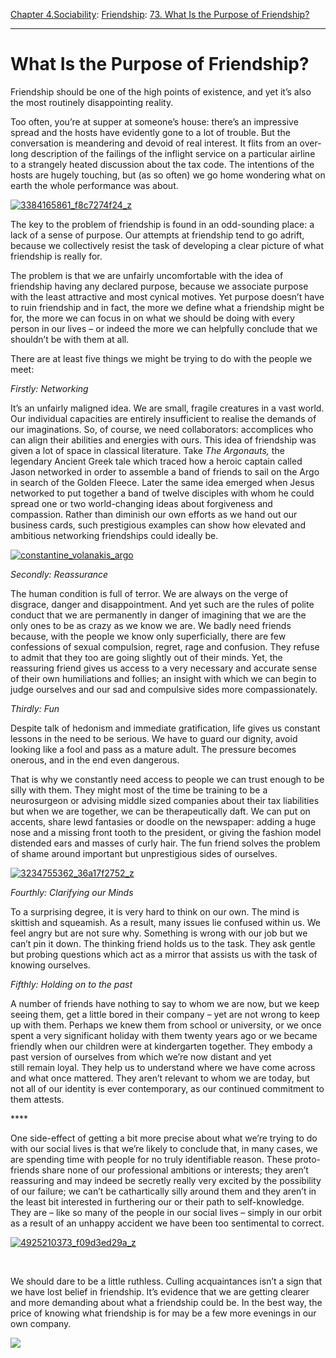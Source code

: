 [Chapter 4.Sociability](https://www.theschooloflife.com/thebookoflife/category/sociability/): [Friendship](https://www.theschooloflife.com/thebookoflife/category/sociability/friendship/): [73. What Is the Purpose of Friendship?](https://www.theschooloflife.com/thebookoflife/what-is-the-purpose-of-friendship/)

* * *

# What Is the Purpose of Friendship?

Friendship should be one of the high points of existence, and yet it’s also the most routinely disappointing reality.

Too often, you’re at supper at someone’s house: there’s an impressive spread and the hosts have evidently gone to a lot of trouble. But the conversation is meandering and devoid of real interest. It flits from an over-long description of the failings of the inflight service on a particular airline to a strangely heated discussion about the tax code. The intentions of the hosts are hugely touching, but (as so often) we go home wondering what on earth the whole performance was about.

[![3384165861_f8c7274f24_z](https://www.theschooloflife.com/thebookoflife/wp-content/uploads/2016/10/3384165861_f8c7274f24_z.jpg)](http://www.thebookoflife.org/wp-content/uploads/2016/10/3384165861_f8c7274f24_z.jpg)

The key to the problem of friendship is found in an odd-sounding place: a lack of a sense of purpose. Our attempts at friendship tend to go adrift, because we collectively resist the task of developing a clear picture of what friendship is really for.

The problem is that we are unfairly uncomfortable with the idea of friendship having any declared purpose, because we associate purpose with the least attractive and most cynical motives. Yet purpose doesn’t have to ruin friendship and in fact, the more we define what a friendship might be for, the more we can focus in on what we should be doing with every person in our lives – or indeed the more we can helpfully conclude that we shouldn’t be with them at all.

There are at least five things we might be trying to do with the people we meet:

_Firstly: Networking_

It’s an unfairly maligned idea. We are small, fragile creatures in a vast world. Our individual capacities are entirely insufficient to realise the demands of our imaginations. So, of course, we need collaborators: accomplices who can align their abilities and energies with ours. This idea of friendship was given a lot of space in classical literature. Take _The Argonauts,_ the legendary Ancient Greek tale which traced how a heroic captain called Jason networked in order to assemble a band of friends to sail on the Argo in search of the Golden Fleece. Later the same idea emerged when Jesus networked to put together a band of twelve disciples with whom he could spread one or two world-changing ideas about forgiveness and compassion. Rather than diminish our own efforts as we hand out our business cards, such prestigious examples can show how elevated and ambitious networking friendships could ideally be.

[![constantine_volanakis_argo](https://www.theschooloflife.com/thebookoflife/wp-content/uploads/2016/10/Constantine_Volanakis_Argo.jpg)](http://www.thebookoflife.org/wp-content/uploads/2016/10/Constantine_Volanakis_Argo.jpg)

_Secondly: Reassurance_

The human condition is full of terror. We are always on the verge of disgrace, danger and disappointment. And yet such are the rules of polite conduct that we are permanently in danger of imagining that we are the only ones to be as crazy as we know we are. We badly need friends because, with the people we know only superficially, there are few confessions of sexual compulsion, regret, rage and confusion. They refuse to admit that they too are going slightly out of their minds. Yet, the reassuring friend gives us access to a very necessary and accurate sense of their own humiliations and follies; an insight with which we can begin to judge ourselves and our sad and compulsive sides more compassionately.

_Thirdly: Fun_

Despite talk of hedonism and immediate gratification, life gives us constant lessons in the need to be serious. We have to guard our dignity, avoid looking like a fool and pass as a mature adult. The pressure becomes onerous, and in the end even dangerous.

That is why we constantly need access to people we can trust enough to be silly with them. They might most of the time be training to be a neurosurgeon or advising middle sized companies about their tax liabilities but when we are together, we can be therapeutically daft. We can put on accents, share lewd fantasies or doodle on the newspaper: adding a huge nose and a missing front tooth to the president, or giving the fashion model distended ears and masses of curly hair. The fun friend solves the problem of shame around important but unprestigious sides of ourselves.

[![3234755362_36a17f2752_z](https://www.theschooloflife.com/thebookoflife/wp-content/uploads/2016/10/3234755362_36a17f2752_z.jpg)](http://www.thebookoflife.org/wp-content/uploads/2016/10/3234755362_36a17f2752_z.jpg)

_Fourthly: Clarifying our Minds_

To a surprising degree, it is very hard to think on our own. The mind is skittish and squeamish. As a result, many issues lie confused within us. We feel angry but are not sure why. Something is wrong with our job but we can’t pin it down. The thinking friend holds us to the task. They ask gentle but probing questions which act as a mirror that assists us with the task of knowing ourselves.

_Fifthly: Holding on to the past_

A number of friends have nothing to say to whom we are now, but we keep seeing them, get a little bored in their company – yet are not wrong to keep up with them. Perhaps we knew them from school or university, or we once spent a very significant holiday with them twenty years ago or we became friendly when our children were at kindergarten together. They embody a past version of ourselves from which we’re now distant and yet still&nbsp;remain&nbsp;loyal. They help us to understand where we have come across and what once mattered. They aren’t relevant to whom we are today, but not all of our identity is ever contemporary, as our continued commitment to them attests.

\*\*\*\*

One side-effect of getting a bit more precise about what we’re trying to do with our social lives is that we’re likely to conclude that, in many cases, we are spending time with people for no truly identifiable reason. These proto-friends share none of our professional ambitions or interests; they aren’t reassuring and may indeed be secretly really very excited by the possibility of our failure; we can’t be cathartically silly around them and they aren’t in the least bit interested in furthering our or their path to self-knowledge. They are – like so many of the people in our social lives – simply in our orbit as a result of an unhappy accident we have been too sentimental to correct.

[![4925210373_f09d3ed29a_z](https://www.theschooloflife.com/thebookoflife/wp-content/uploads/2016/10/4925210373_f09d3ed29a_z.jpg)](http://www.thebookoflife.org/wp-content/uploads/2016/10/4925210373_f09d3ed29a_z.jpg)

_&nbsp;_

We should dare to be a little ruthless. Culling acquaintances isn’t a sign that we have lost belief in friendship. It’s evidence that we are getting clearer and more demanding about what a friendship could be. In the best way, the price of knowing what friendship is for may be a few more evenings in our own company.

[![](https://img.youtube.com/vi/aGedUxTAfBk/0.jpg)](https://www.youtube.com/embed/aGedUxTAfBk '')
